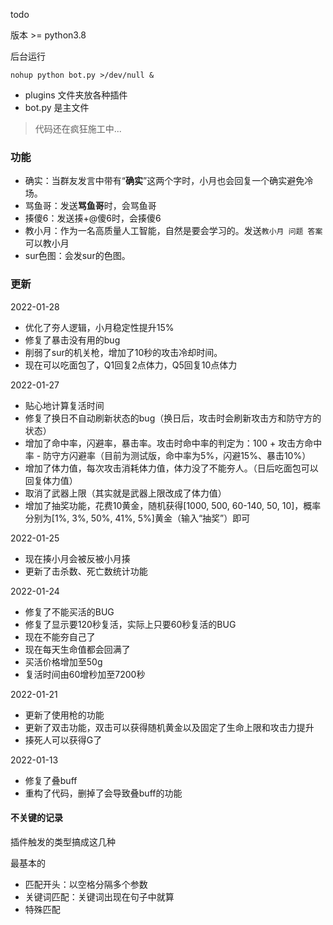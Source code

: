 todo

版本 >= python3.8

后台运行
```
nohup python bot.py >/dev/null &
```

- plugins 文件夹放各种插件
- bot.py 是主文件

> 代码还在疯狂施工中...

### 功能

- 确实：当群友发言中带有“**确实**”这两个字时，小月也会回复一个确实避免冷场。
- 骂鱼哥：发送**骂鱼哥**时，会骂鱼哥
- 揍傻6：发送揍+@傻6时，会揍傻6
- 教小月：作为一名高质量人工智能，自然是要会学习的。发送`教小月 问题 答案`可以教小月
- sur色图：会发sur的色图。


### 更新
2022-01-28
- 优化了夯人逻辑，小月稳定性提升15%
- 修复了暴击没有用的bug
- 削弱了sur的机关枪，增加了10秒的攻击冷却时间。
- 现在可以吃面包了，Q1回复2点体力，Q5回复10点体力

2022-01-27
- 贴心地计算复活时间
- 修复了换日不自动刷新状态的bug（换日后，攻击时会刷新攻击方和防守方的状态）
- 增加了命中率，闪避率，暴击率。攻击时命中率的判定为：100 + 攻击方命中率 - 防守方闪避率（目前为测试版，命中率为5%，闪避15%、暴击10%）
- 增加了体力值，每次攻击消耗体力值，体力没了不能夯人。（日后吃面包可以回复体力值）
- 取消了武器上限（其实就是武器上限改成了体力值）
- 增加了抽奖功能，花费10黄金，随机获得[1000, 500, 60-140, 50, 10]，概率分别为[1%, 3%, 50%, 41%, 5%]黄金（输入“抽奖”）即可

2022-01-25
- 现在揍小月会被反被小月揍
- 更新了击杀数、死亡数统计功能

2022-01-24
- 修复了不能买活的BUG
- 修复了显示要120秒复活，实际上只要60秒复活的BUG
- 现在不能夯自己了
- 现在每天生命值都会回满了
- 买活价格增加至50g
- 复活时间由60增秒加至7200秒

2022-01-21
- 更新了使用枪的功能
- 更新了双击功能，双击可以获得随机黄金以及固定了生命上限和攻击力提升
- 揍死人可以获得G了

2022-01-13
- 修复了叠buff
- 重构了代码，删掉了会导致叠buff的功能


#### 不关键的记录

插件触发的类型搞成这几种

最基本的
- 匹配开头：以空格分隔多个参数
- 关键词匹配：关键词出现在句子中就算
- 特殊匹配